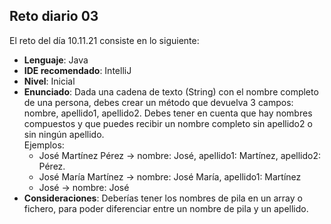 ## Reto diario 03

El reto del día 10.11.21 consiste en lo siguiente: 

- **Lenguaje**: Java
- **IDE recomendado**: IntelliJ
- **Nivel**: Inicial
- **Enunciado**: Dada una cadena de texto (String) con el nombre completo de una persona, debes crear un método que devuelva 3 campos: nombre, apellido1, apellido2. Debes tener en cuenta que hay nombres compuestos y que puedes recibir un nombre completo sin apellido2 o sin ningún apellido.  
  Ejemplos: 
  - José Martínez Pérez → nombre: José, apellido1: Martínez, apellido2: Pérez.
  - José María Martínez → nombre: José María, apellido1: Martínez
  - José → nombre: José
- **Consideraciones**: Deberías tener los nombres de pila en un array o fichero, para poder diferenciar entre un nombre de pila y un apellido.
